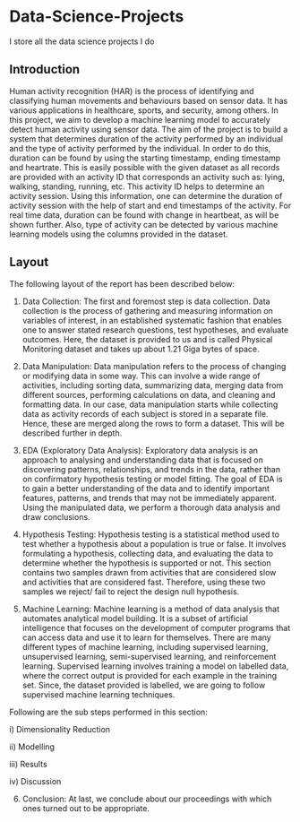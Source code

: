 # Data-Science-Projects
I store all the data science projects I do

## Introduction
Human activity recognition (HAR) is the process of identifying and classifying human movements and behaviours based on sensor data. It has various applications in healthcare, sports, and security, among others. In this project, we aim to develop a machine learning model to accurately detect human activity using sensor data.
The aim of the project is to build a system that determines duration of the activity performed by an individual and the type of activity performed by the individual. In order to do this, duration can be found by using the starting timestamp, ending timestamp and heartrate. This is easily possible with the given dataset as all records are provided with an activity ID that corresponds an activity such as: lying, walking, standing, running, etc. This activity ID helps to determine an activity session. Using this information, one can determine the duration of activity session with the help of start and end timestamps of the activity. For real time data, duration can be found with change in heartbeat, as will be shown further. Also, type of activity can be detected by various machine learning models using the columns provided in the dataset.

## Layout
The following layout of the report has been described below:

1.	Data Collection: The first and foremost step is data collection. Data collection is the process of gathering and measuring information on variables of interest, in an established systematic fashion that enables one to answer stated research questions, test hypotheses, and evaluate outcomes. Here, the dataset is provided to us and is called Physical Monitoring dataset and takes up about 1.21 Giga bytes of space.

2.	Data Manipulation: Data manipulation refers to the process of changing or modifying data in some way. This can involve a wide range of activities, including sorting data, summarizing data, merging data from different sources, performing calculations on data, and cleaning and formatting data. In our case, data manipulation starts while collecting data as activity records of each subject is stored in a separate file. Hence, these are merged along the rows to form a dataset. This will be described further in depth.

3.	EDA (Exploratory Data Analysis):  Exploratory data analysis is an approach to analysing and understanding data that is focused on discovering patterns, relationships, and trends in the data, rather than on confirmatory hypothesis testing or model fitting. The goal of EDA is to gain a better understanding of the data and to identify important features, patterns, and trends that may not be immediately apparent. Using the manipulated data, we perform a thorough data analysis and draw conclusions.

4.	Hypothesis Testing: Hypothesis testing is a statistical method used to test whether a hypothesis about a population is true or false. It involves formulating a hypothesis, collecting data, and evaluating the data to determine whether the hypothesis is supported or not.  This section contains two samples drawn from activities that are considered slow and activities that are considered fast. Therefore, using these two samples we reject/ fail to reject the design null hypothesis.

5.	Machine Learning: Machine learning is a method of data analysis that automates analytical model building. It is a subset of artificial intelligence that focuses on the development of computer programs that can access data and use it to learn for themselves. There are many different types of machine learning, including supervised learning, unsupervised learning, semi-supervised learning, and reinforcement learning. Supervised learning involves training a model on labelled data, where the correct output is provided for each example in the training set. Since, the dataset provided is labelled, we are going to follow supervised machine learning techniques.

Following are the sub steps performed in this section:

i)	Dimensionality Reduction

ii)	Modelling

iii)	Results

iv)	Discussion

6.	Conclusion: At last, we conclude about our proceedings with which ones turned out to be appropriate.
